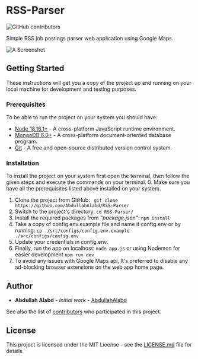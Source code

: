 # RSS-Parser
![GitHub contributors](https://img.shields.io/github/contributors/AbdullahAlabd/RSS-Parser)


Simple RSS job postings parser web application using Google Maps.

![A Screenshot](https://i.imgur.com/mNXNnrU.png)


## Getting Started

These instructions will get you a copy of the project up and running on your local machine for development and testing purposes.

### Prerequisites

To be able to run the project on your system you should have:
 - [Node 18.16.1+](https://nodejs.org/en) - A cross-platform JavaScript runtime environment.
 - [MongoDB 6.0+](https://www.mongodb.com/docs/manual/administration/install-community) - A cross-platform document-oriented database program.
 - [Git](https://git-scm.com/downloads) - A free and open-source distributed version control system.

### Installation
To install the project on your system first open the terminal, then follow the given steps and execute the commands on your terminal.
 0. Make sure you have all the prerequisites listed above installed on your system.
 1. Clone the project from GitHub:
 ``` git clone https://github.com/AbdullahAlabd/RSS-Parser```
 2. Switch to the project's directory:
 ```cd RSS-Parser/``` 
 3. Install the required packages from *"package.json"*:
 ```npm install```
 4. Take a copy of config.env.example file and name it config.env or by running: 
```cp ./src/configs/config.env.example ./src/configs/config.env```
 5. Update your credentials in config.env.
 6. Finally, run the app on localhost: ```node app.js``` or using Nodemon for easier development ```npm run dev```
 7. To avoid any issues with Google Maps api, It's preferred to disable any ad-blocking browser extensions on the web app home page.

## Author
* **Abdullah Alabd** - *Initial work* - [AbdullahAlabd](https://github.com/AbdullahAlabd)

See also the list of [contributors](https://github.com/AbdullahAlabd/RSS-Parser/graphs/contributors) who participated in this project.

## License

This project is licensed under the MIT License - see the [LICENSE.md](LICENSE.md) file for details
